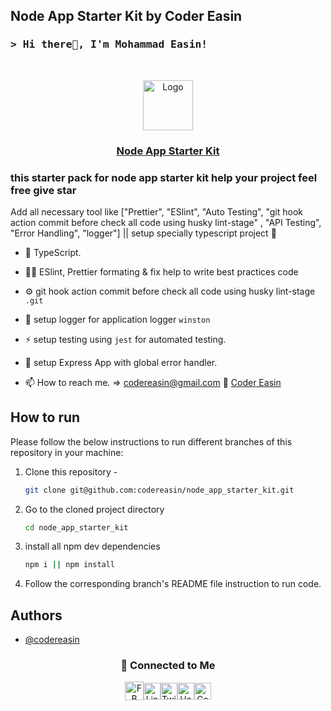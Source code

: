 ## Node App Starter Kit by Coder Easin

### <samp>&gt; Hi there👋, I'm Mohammad Easin! 

<!-- PROJECT LOGO -->
<br />
 <p align="center">
    <img src="https://yt3.googleusercontent.com/xTmRjY6I1PNWO6KhAX59R-sqgbcPvTqkg2FbcZ8wvnjIqwwh5OBpzT69xQ_RO29J3DEofZX2qw=s176-c-k-c0x00ffffff-no-rj" alt="Logo" width="80" height="80" />
    <h3 align="center "><a href="https://github.com/codereasin/node_app_starter_kit" target="_blank" >Node App Starter Kit </a></h3>
</p>



### this starter pack for node app starter kit help your project feel free give star

Add all necessary tool like ["Prettier", "ESlint", "Auto Testing", "git hook action commit before check all code using husky lint-stage" , "API Testing", "Error Handling", "logger"] || setup specially typescript project 🎉

- 🎉 TypeScript.
- 👨‍💻 ESlint, Prettier formating & fix help to write best practices code 
- ⚙️ git hook action commit before check all code using husky lint-stage `.git`
- 🥚 setup logger for application logger `winston`
- ⚡ setup testing using `jest` for automated testing.
- 🚀 setup Express App with global error handler.

- 📫 How to reach me. =>  codereasin@gmail.com 🥚 [Coder Easin](https://codereasin.com)


## How to run

Please follow the below instructions to run different branches of this repository in your machine:

1. Clone this repository -
    ```sh
    git clone git@github.com:codereasin/node_app_starter_kit.git
    ```
2. Go to the cloned project directory
    ```sh
    cd node_app_starter_kit
    ```
3. install all npm dev dependencies
    ```sh
    npm i || npm install
    ```
4. Follow the corresponding branch's README file instruction to run code.


## Authors
-   [@codereasin](https://www.github.com/codereasin)

<div align="center">

### 🔗 Connected to Me
<div  style="display:flex; align-items: center; justify-content: center;">
    <a href="https://www.facebook.com/easinwebpro/">
       <img  alt="FB" width="30px" src="https://img.icons8.com/fluent/2x/facebook-new.png" />
     </a>
     <a href="https://linkedin.com/in/easinwebpro">
        <img  alt="Linkdein" width="27px" src="https://avatars.githubusercontent.com/u/357098?s=200&v=4" />
     </a>
       <a href="https://twitter.com/easinwebpro">
         <img alt="Twitter" width="27px" src="https://avatars.githubusercontent.com/u/50278?s=200&v=4" />
       </a>
      <a href="https://www.hackerrank.com/easinwebpro">
        <img  alt="HackerRank" width="27px" src="https://avatars.githubusercontent.com/u/7596827?s=460&v=4" />
      </a>
      <a href="https://app.codesignal.com/profile/easinwebpro">
        <img  alt="CodeSignal" width="27px" src="https://avatars.githubusercontent.com/u/12802966?s=200&v=4" />
      </a>
<div/>

</div>

</div>

